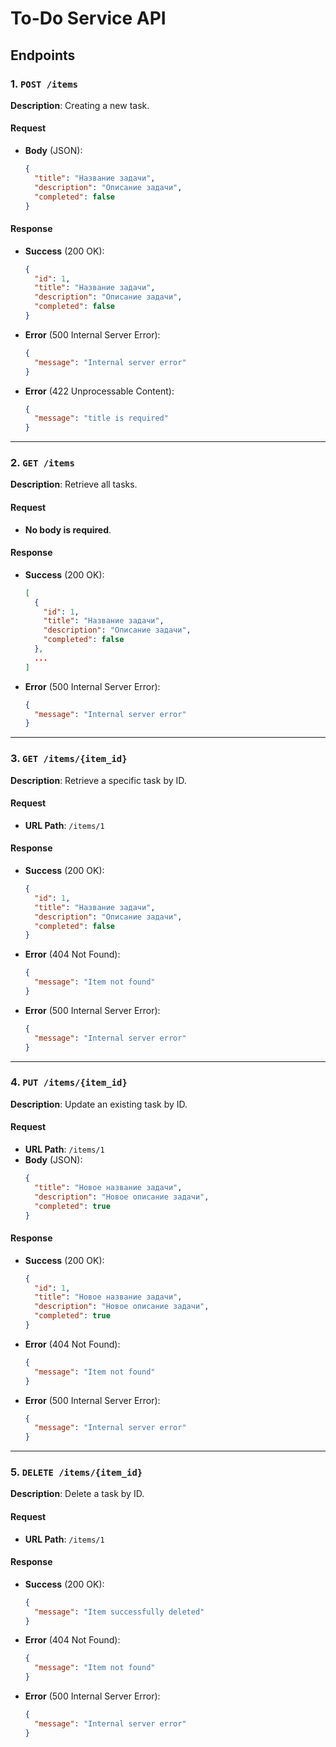 # To-Do Service API


## Endpoints

### 1. `POST /items`
**Description**: Creating a new task.  

#### Request  
- **Body** (JSON):
  ```json
  {
    "title": "Название задачи",
    "description": "Описание задачи",
    "completed": false
  } 
  ```

#### Response  
- **Success** (200 OK):
  ```json
  {
    "id": 1,
    "title": "Название задачи",
    "description": "Описание задачи",
    "completed": false
  }
  ```
- **Error** (500 Internal Server Error):
  ```json
  {
    "message": "Internal server error"
  }
  ```
- **Error** (422 Unprocessable Content):
  ```json
  {
    "message": "title is required"
  }
  ```

---

### 2. `GET /items`
**Description**: Retrieve all tasks.

#### Request  
- **No body is required**.

#### Response  
- **Success** (200 OK):
  ```json
  [
    {
      "id": 1,
      "title": "Название задачи",
      "description": "Описание задачи",
      "completed": false
    },
    ...
  ]
  ```
- **Error** (500 Internal Server Error):
  ```json
  {
    "message": "Internal server error"
  }
  ```

---

### 3. `GET /items/{item_id}`
**Description**: Retrieve a specific task by ID.

#### Request  
- **URL Path**: `/items/1`

#### Response  
- **Success** (200 OK):
  ```json
  {
    "id": 1,
    "title": "Название задачи",
    "description": "Описание задачи",
    "completed": false
  }
  ```
- **Error** (404 Not Found):
  ```json
  {
    "message": "Item not found"
  }
  ```
- **Error** (500 Internal Server Error):
  ```json
  {
    "message": "Internal server error"
  }
  ```

---

### 4. `PUT /items/{item_id}`
**Description**: Update an existing task by ID.

#### Request  
- **URL Path**: `/items/1`
- **Body** (JSON):
  ```json
  {
    "title": "Новое название задачи",
    "description": "Новое описание задачи",
    "completed": true
  } 
  ```

#### Response  
- **Success** (200 OK):
  ```json
  {
    "id": 1,
    "title": "Новое название задачи",
    "description": "Новое описание задачи",
    "completed": true
  }
  ```
- **Error** (404 Not Found):
  ```json
  {
    "message": "Item not found"
  }
  ```
- **Error** (500 Internal Server Error):
  ```json
  {
    "message": "Internal server error"
  }
  ```

---

### 5. `DELETE /items/{item_id}`
**Description**: Delete a task by ID.

#### Request  
- **URL Path**: `/items/1`

#### Response  
- **Success** (200 OK):
  ```json
  {
    "message": "Item successfully deleted"
  }
  ```
- **Error** (404 Not Found):
  ```json
  {
    "message": "Item not found"
  }
  ```
- **Error** (500 Internal Server Error):
  ```json
  {
    "message": "Internal server error"
  }
  ```

